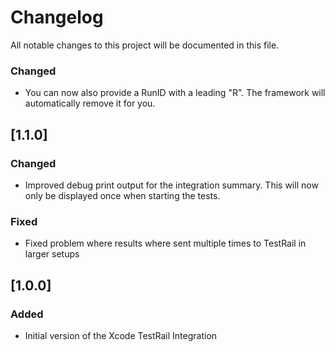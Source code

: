 # Changelog

All notable changes to this project will be documented in this file.

### Changed

- You can now also provide a RunID with a leading "R". The framework will automatically remove it for you.

## [1.1.0]

### Changed

- Improved debug print output for the integration summary. This will now only be displayed once when starting the tests.

### Fixed

- Fixed problem where results where sent multiple times to TestRail in larger setups

## [1.0.0]

### Added

- Initial version of the Xcode TestRail Integration
